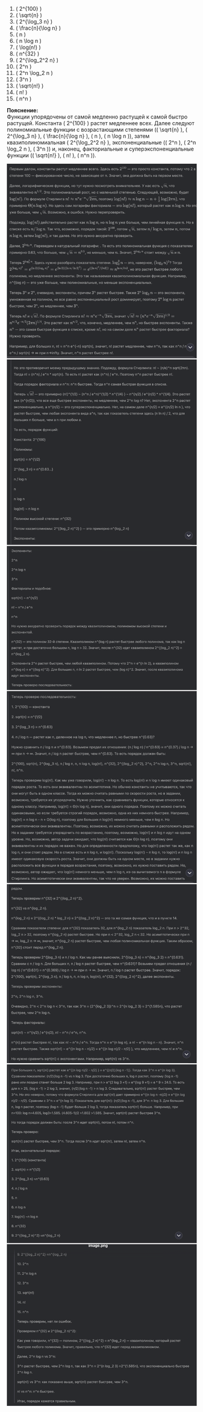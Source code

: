 1. \( 2^{100} \)
2. \( \sqrt{n} \)
3. \( 2^{\log_3 n} \)
4. \( \frac{n}{\log n} \)
5. \( n \)
6. \( n \log n \)
7. \( \log(n!) \)
8. \( n^{32} \)
9. \( 2^{\log_2^2 n} \)
10. \( 2^n \)
11. \( 2^n \log_2 n \)
12. \( 3^n \)
13. \( \sqrt{n!} \)
14. \( n! \)
15. \( n^n \)

**Пояснение:**  
Функции упорядочены от самой медленно растущей к самой быстро растущей. Константа \( 2^{100} \) растет медленнее всех.
Далее следуют полиномиальные функции с возрастающими степенями (\( \sqrt{n} \), \( 2^{\log_3 n} \), \( \frac{n}{\log
n} \), \( n \), \( n \log n \)), затем квазиполиномиальная \( 2^{\log_2^2 n} \), экспоненциальные (\( 2^n \), \( 2^n
\log_2 n \), \( 3^n \)) и, наконец, факториальные и суперэкспоненциальные функции (\( \sqrt{n!} \), \( n! \), \(
n^n \)).



![img_1.png](img_1.png)
![img_2.png](img_2.png)
![img_3.png](img_3.png)
![img_4.png](img_4.png)
![img_5.png](img_5.png)
![img_6.png](img_6.png)
![img_7.png](img_7.png)

